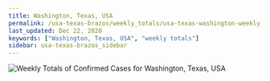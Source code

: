 ```yaml
---
title: Washington, Texas, USA
permalink: /usa-texas-brazos/weekly_totals/usa-texas-washington-weekly_totals.html
last_updated: Dec 22, 2020
keywords: ["Washington, Texas, USA", "weekly totals"]
sidebar: usa-texas-brazos_sidebar
---
```


![Weekly Totals of Confirmed Cases for Washington, Texas, USA](/covid_tracker/images/graphs/usa-texas-washington-weekly_totals_graph.png)

